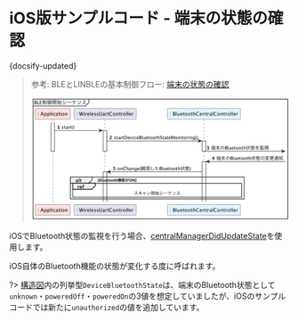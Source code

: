 # iOS版サンプルコード - 端末の状態の確認

{docsify-updated}

> 参考: BLEとLINBLEの基本制御フロー: [端末の状態の確認](common/flows/watch-bluetooth-service-state.md)
>
> ![](../../out/plantuml/sequence_start.png)

iOSでBluetooth状態の監視を行う場合、[centralManagerDidUpdateState](<https://developer.apple.com/documentation/corebluetooth/cbcentralmanagerdelegate/centralmanagerdidupdatestate(_:)>)を使用します。

iOS自体のBluetooth機能の状態が変化する度に呼ばれます。

?> [構造図](common/classes.md)内の列挙型`DeviceBluetoothState`は、端末のBluetooth状態として`unknown`・`poweredOff`・`poweredOn`の3値を想定していましたが、iOSのサンプルコードでは新たに`unauthorized`の値を追加しています。
